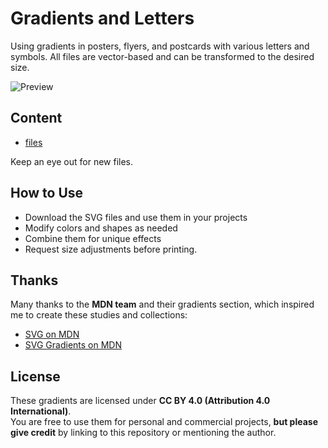 # Gradients and Letters

Using gradients in posters, flyers, and postcards with various letters and symbols. All files are vector-based and can be transformed to the desired size.

![Preview](1324123.jpg)  

## Content

* [files](./svg)

Keep an eye out for new files.

## How to Use  

- Download the SVG files and use them in your projects  
- Modify colors and shapes as needed  
- Combine them for unique effects  
- Request size adjustments before printing.

## Thanks

Many thanks to the **MDN team** and their gradients section, which inspired me to create these studies and collections:

* [SVG on MDN](https://developer.mozilla.org/en-US/docs/Web/SVG)
* [SVG Gradients on MDN](https://developer.mozilla.org/en-US/docs/Web/SVG/Tutorial/Gradients)

## License  

These gradients are licensed under **CC BY 4.0 (Attribution 4.0 International)**.  
You are free to use them for personal and commercial projects, **but please give credit** by linking to this repository or mentioning the author.
